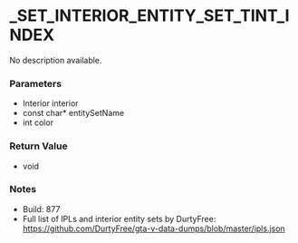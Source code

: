 # _SET_INTERIOR_ENTITY_SET_TINT_INDEX

No description available.

### Parameters
* Interior interior
* const char* entitySetName
* int color

### Return Value
* void

### Notes
* Build: 877
* Full list of IPLs and interior entity sets by DurtyFree: https://github.com/DurtyFree/gta-v-data-dumps/blob/master/ipls.json

